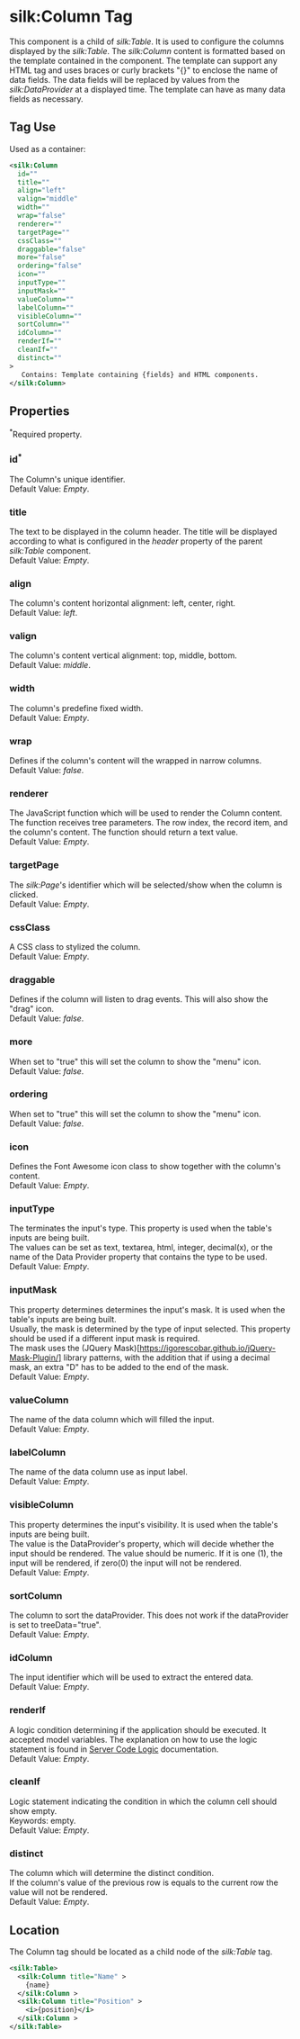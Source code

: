 # silk:Column Tag
This component is a child of *silk:Table*. It is used to configure the columns displayed by the *silk:Table*. The *silk:Column* content is formatted based on the template contained in the component. The template can support any HTML tag and uses braces or curly brackets "{}" to enclose the name of data fields. The data fields will be replaced by values from the *silk:DataProvider* at a displayed time. The template can have as many data fields as necessary.

## Tag Use
Used as a container:
```xml
<silk:Column
  id=""
  title=""
  align="left"
  valign="middle"
  width=""
  wrap="false"
  renderer=""
  targetPage=""
  cssClass=""
  draggable="false"
  more="false"
  ordering="false"
  icon=""
  inputType=""
  inputMask=""
  valueColumn=""
  labelColumn=""
  visibleColumn=""
  sortColumn=""
  idColumn=""
  renderIf=""
  cleanIf=""
  distinct=""
>
   Contains: Template containing {fields} and HTML components.
</silk:Column>
```

## Properties 
<sup>*</sup>Required property.
### id<sup>*</sup>
The Column's unique identifier.<br>Default Value: *Empty*.
### title
The text to be displayed in the column header. The title will be displayed according to what is configured in the *header* property of the parent *silk:Table* component.<br>Default Value: *Empty*.
### align
The column's content horizontal alignment: left, center, right.<br>Default Value: *left*.
### valign
The column's content vertical alignment: top, middle, bottom.<br>Default Value: *middle*.
### width
The column's predefine fixed width.<br>Default Value: *Empty*.
### wrap
Defines if the column's content will the wrapped in narrow columns.<br>Default Value: *false*.
### renderer
The JavaScript function which will be used to render the Column content. The function receives tree parameters. The row index, the record item, and the column's content. The function should return a text value.<br>Default Value: *Empty*.
### targetPage
The *silk:Page*'s identifier which will be selected/show when the column is clicked.<br>Default Value: *Empty*.
### cssClass
A CSS class to stylized the column.<br>Default Value: *Empty*.
### draggable
Defines if the column will listen to drag events. This will also show the "drag" icon.<br>Default Value: *false*.
### more
When set to "true" this will set the column to show the "menu" icon.<br>Default Value: *false*.
### ordering
When set to "true" this will set the column to show the "menu" icon.<br>Default Value: *false*.
### icon
Defines the Font Awesome icon class to show together with the column's content.<br>Default Value: *Empty*.
### inputType
The terminates the input's type. This property is used when the table's inputs are being built.<br>The values can be set as text, textarea, html,  integer, decimal(x), or the name of the Data Provider property that contains the type to be used.<br>Default Value: *Empty*.
### inputMask
This property determines determines the input's mask. It is used when the table's inputs are being built.<br>Usually, the mask is determined by the type of input selected. This property should be used if a different input mask is required.<br>The mask uses the (JQuery Mask)[https://igorescobar.github.io/jQuery-Mask-Plugin/] library patterns, with the addition that if using a decimal mask, an extra "D" has to be added to the end of the mask.<br>Default Value: *Empty*.
### valueColumn
The name of the data column which will filled the input.<br>Default Value: *Empty*.
### labelColumn
The name of the data column use as input label.<br>Default Value: *Empty*.
### visibleColumn
This property determines the input's visibility. It is used when the table's inputs are being built.<br>The value is the DataProvider's property, which will decide whether the input should be rendered. The value should be numeric. If it is one (1), the input will be rendered, if zero(0) the input will not be rendered.<br>Default Value: *Empty*.
### sortColumn
The column to sort the dataProvider. This does not work if the dataProvider is set to treeData="true".<br>Default Value: *Empty*.
### idColumn
The input identifier which will be used to extract the entered data.<br>Default Value: *Empty*.
### renderIf
A logic condition determining if the application should be executed. It accepted model variables. The explanation on how to use the logic statement is found in <a href="how_to/server_code_logic.md">Server Code Logic</a> documentation.<br>Default Value: *Empty*.
### cleanIf
Logic statement indicating the condition in which the column cell should show empty.<br>Keywords: empty.<br>Default Value: *Empty*.
### distinct
The column which will determine the distinct condition.<br>If the column's value of the previous row is equals to the current row the value will not be rendered.<br>Default Value: *Empty*.

## Location
The Column tag should be located as a child node of the *silk:Table* tag.
```xml
<silk:Table>
  <silk:Column title="Name" >
    {name}
  </silk:Column >
  <silk:Column title="Position" >
    <i>{position}</i>
  </silk:Column >
</silk:Table>
```
